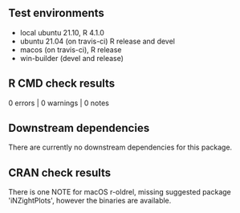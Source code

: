 ## Test environments

- local ubuntu 21.10, R 4.1.0
- ubuntu 21.04 (on travis-ci) R release and devel
- macos (on travis-ci), R release
- win-builder (devel and release)

## R CMD check results

0 errors | 0 warnings | 0 notes

## Downstream dependencies

There are currently no downstream dependencies for this package.

## CRAN check results

There is one NOTE for macOS r-oldrel, missing suggested package 'iNZightPlots', however the binaries are available.
